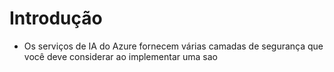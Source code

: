 # Introdução
- Os serviços de IA do Azure fornecem várias camadas de segurança que você deve considerar ao implementar uma sao